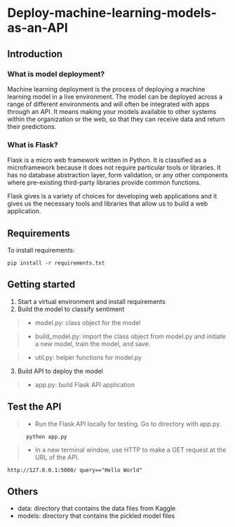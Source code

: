 # Deploy-machine-learning-models-as-an-API

## Introduction
### What is model deployment?
Machine learning deployment is the process of deploying a machine learning model in a live environment. The model can be deployed across a range of different environments and will often be integrated with apps through an API. It means making your models available to other systems within the organization or the web, so that they can receive data and return their predictions.

### What is Flask?
Flask is a micro web framework written in Python. It is classified as a microframework because it does not require particular tools or libraries. It has no database abstraction layer, form validation, or any other components where pre-existing third-party libraries provide common functions.

Flask gives is a variety of choices for developing web applications and it gives us the necessary tools and libraries that allow us to build a web application.
## Requirements
To install requirements:
```
pip install -r requirements.txt
```
## Getting started

1. Start a virtual environment and install requirements
2. Build the model to classify sentiment

>  - model.py: class object for the model

> - build_model.py: import the class object from model.py and initiate a new model, train the model, and save.

> - util.py: helper functions for model.py

3. Build API to deploy the model
> - app.py: build Flask API application


## Test the API
> - Run the Flask API locally for testing. Go to directory with app.py.
```
      python app.py
```
> - In a new terminal window, use HTTP to make a GET request at the URL of the API.
```
http://127.0.0.1:5000/ query=="Hello World"
```
## Others
- data: directory that contains the data files from Kaggle
- models: directory that contains the pickled model files
